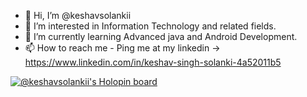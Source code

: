 - 👋 Hi, I’m @keshavsolankii
- 👀 I’m interested in Information Technology and related fields.
- 🌱 I’m currently learning Advanced java and Android Development.
- 📫 How to reach me - Ping me at my linkedin -> https://www.linkedin.com/in/keshav-singh-solanki-4a52011b5

[![@keshavsolankii's Holopin board](https://holopin.me/keshavsolankii)](https://holopin.io/@keshavsolankii)

